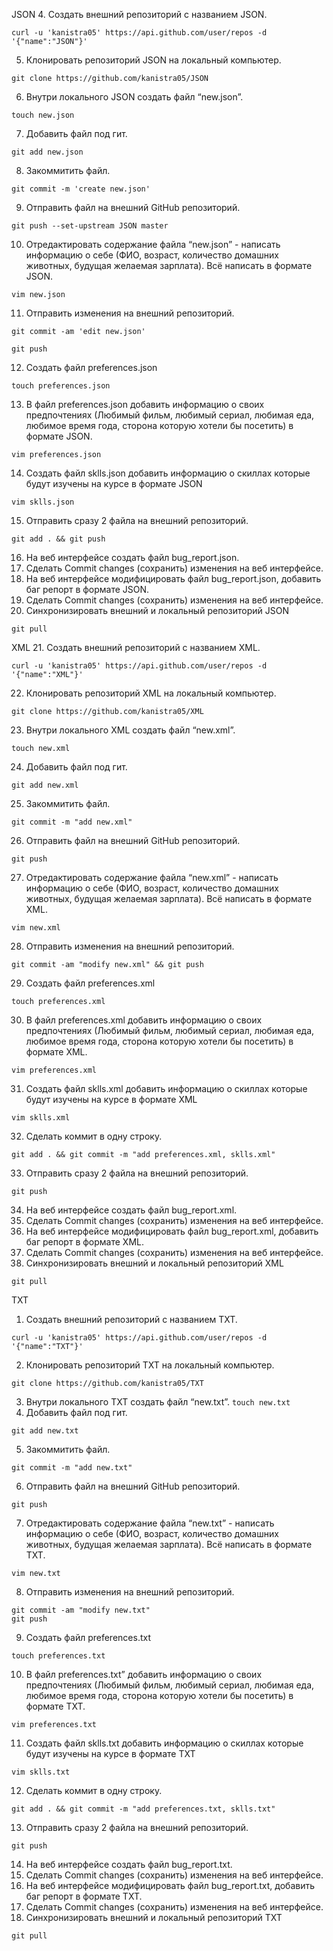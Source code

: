 JSON
4. Создать внешний репозиторий c названием JSON.
```
curl -u 'kanistra05' https://api.github.com/user/repos -d '{"name":"JSON"}'
```
 5. Клонировать репозиторий JSON на локальный компьютер.
 ```
 git clone https://github.com/kanistra05/JSON
 ```
 6. Внутри локального JSON создать файл “new.json”.
```
touch new.json
```
 7. Добавить файл под гит.
```
git add new.json
```
 8. Закоммитить файл.
```
git commit -m 'create new.json'
```
 9. Отправить файл на внешний GitHub репозиторий.
```
git push --set-upstream JSON master
```
 10. Отредактировать содержание файла “new.json” - написать информацию о себе (ФИО, возраст, количество домашних животных, будущая желаемая зарплата). Всё написать в формате JSON.
```
vim new.json
```
 11. Отправить изменения на внешний репозиторий.
```
git commit -am 'edit new.json'
```
```
git push
```
 12. Создать файл preferences.json
```
touch preferences.json
```
 13. В файл preferences.json добавить информацию о своих предпочтениях (Любимый фильм, любимый сериал, любимая еда, любимое время года, сторона которую хотели бы посетить) в формате JSON.
```
vim preferences.json
```
 14. Создать файл sklls.json добавить информацию о скиллах которые будут изучены на курсе в формате JSON
```
vim sklls.json
```
 15. Отправить сразу 2 файла на внешний репозиторий.
```
git add . && git push
```
 16. На веб интерфейсе создать файл bug_report.json.
 17. Сделать Commit changes (сохранить) изменения на веб интерфейсе.
 18. На веб интерфейсе модифицировать файл bug_report.json, добавить баг репорт в формате JSON.
 19. Сделать Commit changes (сохранить) изменения на веб интерфейсе.
 20. Синхронизировать внешний и локальный репозиторий JSON
```
git pull
```

XML
 21. Создать внешний репозиторий c названием XML.
```
curl -u 'kanistra05' https://api.github.com/user/repos -d '{"name":"XML"}'
```
 22. Клонировать репозиторий XML на локальный компьютер.
```
git clone https://github.com/kanistra05/XML
```
 23. Внутри локального XML создать файл “new.xml”.
```
touch new.xml
```
 24. Добавить файл под гит.
```
git add new.xml
```
 25. Закоммитить файл.
```
git commit -m "add new.xml"
```
 26. Отправить файл на внешний GitHub репозиторий.
```
git push
```
 27. Отредактировать содержание файла “new.xml” - написать информацию о себе (ФИО, возраст, количество домашних животных, будущая желаемая зарплата). Всё написать в формате XML.
```
vim new.xml
```
 28. Отправить изменения на внешний репозиторий.
```
git commit -am "modify new.xml" && git push
```
 29. Создать файл preferences.xml
```
touch preferences.xml
```
 30. В файл preferences.xml добавить информацию о своих предпочтениях (Любимый фильм, любимый сериал, любимая еда, любимое время года, сторона которую хотели бы посетить) в формате XML.
```
vim preferences.xml
```
 31. Создать файл sklls.xml добавить информацию о скиллах которые будут изучены на курсе в формате XML
```
vim sklls.xml
```
 32. Сделать коммит в одну строку.
```
git add . && git commit -m "add preferences.xml, sklls.xml"
```
 33. Отправить сразу 2 файла на внешний репозиторий.
```
git push
```
 34. На веб интерфейсе создать файл bug_report.xml.
 35. Сделать Commit changes (сохранить) изменения на веб интерфейсе.
 36. На веб интерфейсе модифицировать файл bug_report.xml, добавить баг репорт в формате XML.
 37. Сделать Commit changes (сохранить) изменения на веб интерфейсе.
 38. Синхронизировать внешний и локальный репозиторий XML
```
git pull
```

TXT
 1. Создать внешний репозиторий c названием TXT.
```
curl -u 'kanistra05' https://api.github.com/user/repos -d '{"name":"TXT"}'
```
 2. Клонировать репозиторий TXT на локальный компьютер.
```
git clone https://github.com/kanistra05/TXT
```
 3. Внутри локального TXT создать файл “new.txt”.
`touch new.txt`
 4. Добавить файл под гит.
```
git add new.txt
```
 5. Закоммитить файл.
```
git commit -m "add new.txt"
```
 6. Отправить файл на внешний GitHub репозиторий.
```
git push
```
 7. Отредактировать содержание файла “new.txt” - написать информацию о себе (ФИО, возраст, количество домашних животных, будущая желаемая зарплата). Всё написать в формате TXT.
```
vim new.txt
```
 8. Отправить изменения на внешний репозиторий.
```
git commit -am "modify new.txt"
git push
```
 9. Создать файл preferences.txt
```
touch preferences.txt
```
 10. В файл preferences.txt” добавить информацию о своих предпочтениях (Любимый фильм, любимый сериал, любимая еда, любимое время года, сторона которую хотели бы посетить) в формате TXT.
```
vim preferences.txt
```
 11. Создать файл sklls.txt добавить информацию о скиллах которые будут изучены на курсе в формате TXT
```
vim sklls.txt
```
 12. Сделать коммит в одну строку.
```
git add . && git commit -m "add preferences.txt, sklls.txt"
```
 13. Отправить сразу 2 файла на внешний репозиторий.
```
git push
```
 14. На веб интерфейсе создать файл bug_report.txt.
 15. Сделать Commit changes (сохранить) изменения на веб интерфейсе.
 16. На веб интерфейсе модифицировать файл bug_report.txt, добавить баг репорт в формате TXT.
 17. Сделать Commit changes (сохранить) изменения на веб интерфейсе.
 18. Синхронизировать внешний и локальный репозиторий TXT
```
git pull
```
